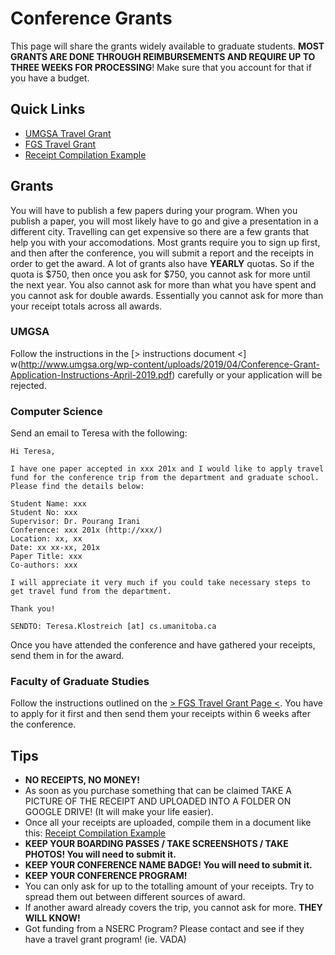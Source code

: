 # Conference Grants 

This page will share the grants widely available to graduate students. **MOST GRANTS ARE DONE THROUGH REIMBURSEMENTS AND REQUIRE UP TO THREE WEEKS FOR PROCESSING**! Make sure that you account for that if you have a budget.

## Quick Links

* [UMGSA Travel Grant](http://www.umgsa.org/conference-grant/)
* [FGS Travel Grant](https://universityofmanitoba.formstack.com/forms/travel_award)
* [Receipt Compilation Example](https://docs.google.com/spreadsheets/d/15IH4ue910oX-h10i-lC_auZAIMhsRFAz3qru2h-CyhA/edit?usp=sharing)

## Grants
You will have to publish a few papers during your program. When you publish a paper, you will most likely have to go and give a presentation in a different city. Travelling can get expensive so there are a few grants that help you with your accomodations. Most grants require you to sign up first, and then after the conference, you will submit a report and the receipts in order to get the award. A lot of grants also have **YEARLY** quotas. So if the quota is $750, then once you ask for $750, you cannot ask for more until the next year. You also cannot ask for more than what you have spent and you cannot ask for double awards. Essentially you cannot ask for more than your receipt totals across all awards. 

### UMGSA

Follow the instructions in the [> instructions document <] w(http://www.umgsa.org/wp-content/uploads/2019/04/Conference-Grant-Application-Instructions-April-2019.pdf) carefully or your application will be rejected.

### Computer Science

Send an email to Teresa with the following:
```
Hi Teresa,

I have one paper accepted in xxx 201x and I would like to apply travel fund for the conference trip from the department and graduate school. Please find the details below:

Student Name: xxx
Student No: xxx
Supervisor: Dr. Pourang Irani
Conference: xxx 201x (http://xxx/)
Location: xx, xx
Date: xx xx-xx, 201x
Paper Title: xxx
Co-authors: xxx

I will appreciate it very much if you could take necessary steps to get travel fund from the department.

Thank you!

SENDTO: Teresa.Klostreich [at] cs.umanitoba.ca
```
Once you have attended the conference and have gathered your receipts, send them in for the award.


### Faculty of Graduate Studies

Follow the instructions outlined on the [> FGS Travel Grant Page <](https://universityofmanitoba.formstack.com/forms/travel_award). You have to apply for it first and then send them your receipts within 6 weeks after the conference.

## Tips

* **NO RECEIPTS, NO MONEY!**
* As soon as you purchase something that can be claimed TAKE A PICTURE OF THE RECEIPT AND UPLOADED INTO A FOLDER ON GOOGLE DRIVE! (It will make your life easier).
* Once all your receipts are uploaded, compile them in a document like this: [Receipt Compilation Example](https://docs.google.com/spreadsheets/d/15IH4ue910oX-h10i-lC_auZAIMhsRFAz3qru2h-CyhA/edit?usp=sharing)
* **KEEP YOUR BOARDING PASSES / TAKE SCREENSHOTS / TAKE PHOTOS! You will need to submit it.**
* **KEEP YOUR CONFERENCE NAME BADGE! You will need to submit it.** 
* **KEEP YOUR CONFERENCE PROGRAM!**
* You can only ask for up to the totalling amount of your receipts. Try to spread them out between different sources of award.
* If another award already covers the trip, you cannot ask for more. **THEY WILL KNOW!**
* Got funding from a NSERC Program? Please contact and see if they have a travel grant program! (ie. VADA)